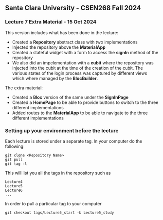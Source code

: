 ## Santa Clara University - CSEN268 Fall 2024

### Lecture 7 Extra Material - 15 Oct 2024

This version includes what has been done in the lecture:

- Created a **Repository** abstract class with two implementations
- Injected the repository above the **MaterialApp**
- Created a stateful widget with a form to access the **signIn** method of the repository
- We also did an impelementation with a **cubit** where the repository was injected 
into the cubit at the time of the creation of the cubit. The various states of the login process was captured by 
different views which where managed by the **BlocBuilder**.

The extra material:

- Created a **Bloc** version of the same under the **SignInPage**
- Created a **HomePage** to be able to provide buttons to switch to the three different implementations
- Added routes to the **MaterialApp** to be able to navigate to the three different implementations

### Setting up your environment before the lecture

Each lecture is stored under a separate tag. In your computer do the following

    git clone <Repository Name>
    git pull
    git tag -l

This will list you all the tags in the repository such as

    Lecture4
    Lecture5
    Lecture6
    ...

In order to pull a particular tag to your computer

    git checkout tags/Lecture5_start -b Lecture5_study



